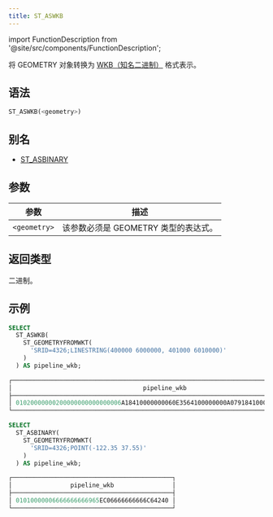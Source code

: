 ```yaml
---
title: ST_ASWKB
---
```

import FunctionDescription from '@site/src/components/FunctionDescription';

<FunctionDescription description="引入或更新版本：v1.2.436"/>

将 GEOMETRY 对象转换为 [WKB（知名二进制）](https://en.wikipedia.org/wiki/Well-known_text_representation_of_geometry#Well-known_binary) 格式表示。

## 语法

```sql
ST_ASWKB(<geometry>)
```

## 别名

- [ST_ASBINARY](st-asbinary.md)

## 参数

| 参数         | 描述                                          |
|--------------|------------------------------------------------------|
| `<geometry>` | 该参数必须是 GEOMETRY 类型的表达式。 |

## 返回类型

二进制。

## 示例

```sql
SELECT
  ST_ASWKB(
    ST_GEOMETRYFROMWKT(
      'SRID=4326;LINESTRING(400000 6000000, 401000 6010000)'
    )
  ) AS pipeline_wkb;

┌────────────────────────────────────────────────────────────────────────────────────┐
│                                    pipeline_wkb                                    │
├────────────────────────────────────────────────────────────────────────────────────┤
│ 01020000000200000000000000006A18410000000060E3564100000000A07918410000000024ED5641 │
└────────────────────────────────────────────────────────────────────────────────────┘

SELECT
  ST_ASBINARY(
    ST_GEOMETRYFROMWKT(
      'SRID=4326;POINT(-122.35 37.55)'
    )
  ) AS pipeline_wkb;

┌────────────────────────────────────────────┐
│                pipeline_wkb                │
├────────────────────────────────────────────┤
│ 01010000006666666666965EC06666666666C64240 │
└────────────────────────────────────────────┘
```